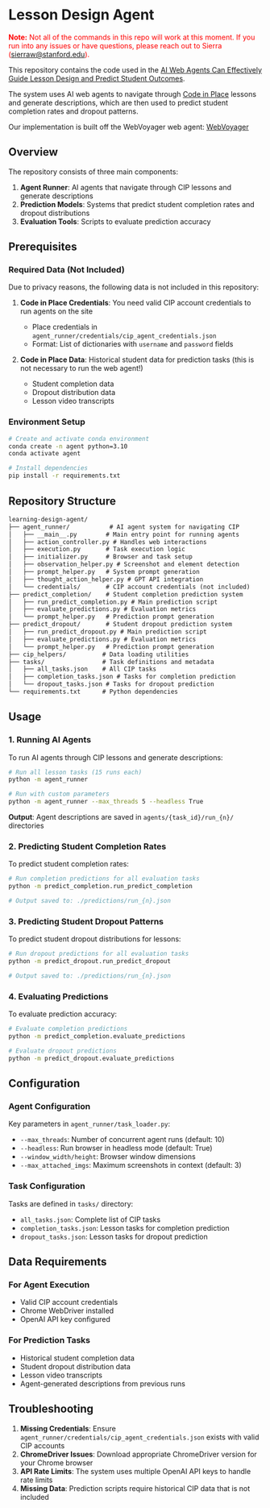 # Lesson Design Agent

<span style="color:red"><strong>Note:</strong> Not all of the commands in this repo will work at this moment. If you run into any issues or have questions, please reach out to Sierra (sierraw@stanford.edu).</span>

This repository contains the code used in the [AI Web Agents Can Effectively Guide Lesson Design and Predict Student Outcomes](https://link.springer.com/chapter/10.1007/978-3-031-98417-4_21).

The system uses AI web agents to navigate through [Code in Place](https://codeinplace.stanford.edu/) lessons and generate descriptions, which are then used to predict student completion rates and dropout patterns.

Our implementation is built off the WebVoyager web agent: [WebVoyager](https://github.com/MinorJerry/WebVoyager.git)

## Overview

The repository consists of three main components:
1. **Agent Runner**: AI agents that navigate through CIP lessons and generate descriptions
2. **Prediction Models**: Systems that predict student completion rates and dropout distributions
3. **Evaluation Tools**: Scripts to evaluate prediction accuracy

## Prerequisites

### Required Data (Not Included)
Due to privacy reasons, the following data is not included in this repository:

1. **Code in Place Credentials**: You need valid CIP account credentials to run agents on the site
   - Place credentials in `agent_runner/credentials/cip_agent_credentials.json`
   - Format: List of dictionaries with `username` and `password` fields

2. **Code in Place Data**: Historical student data for prediction tasks (this is not necessary to run the web agent!)
   - Student completion data
   - Dropout distribution data
   - Lesson video transcripts

### Environment Setup

```bash
# Create and activate conda environment
conda create -n agent python=3.10
conda activate agent

# Install dependencies
pip install -r requirements.txt
```

## Repository Structure

```markdown
learning-design-agent/
├── agent_runner/           # AI agent system for navigating CIP
│   ├── __main__.py        # Main entry point for running agents
│   ├── action_controller.py # Handles web interactions
│   ├── execution.py       # Task execution logic
│   ├── initializer.py     # Browser and task setup
│   ├── observation_helper.py # Screenshot and element detection
│   ├── prompt_helper.py   # System prompt generation
│   ├── thought_action_helper.py # GPT API integration
│   └── credentials/       # CIP account credentials (not included)
├── predict_completion/    # Student completion prediction system
│   ├── run_predict_completion.py # Main prediction script
│   ├── evaluate_predictions.py # Evaluation metrics
│   └── prompt_helper.py   # Prediction prompt generation
├── predict_dropout/       # Student dropout prediction system
│   ├── run_predict_dropout.py # Main prediction script
│   ├── evaluate_predictions.py # Evaluation metrics
│   └── prompt_helper.py   # Prediction prompt generation
├── cip_helpers/          # Data loading utilities
├── tasks/                # Task definitions and metadata
│   ├── all_tasks.json    # All CIP tasks
│   ├── completion_tasks.json # Tasks for completion prediction
│   └── dropout_tasks.json # Tasks for dropout prediction
└── requirements.txt      # Python dependencies
```

## Usage

### 1. Running AI Agents

To run AI agents through CIP lessons and generate descriptions:

```bash
# Run all lesson tasks (15 runs each)
python -m agent_runner

# Run with custom parameters
python -m agent_runner --max_threads 5 --headless True
```

**Output**: Agent descriptions are saved in `agents/{task_id}/run_{n}/` directories

### 2. Predicting Student Completion Rates

To predict student completion rates:

```bash
# Run completion predictions for all evaluation tasks
python -m predict_completion.run_predict_completion

# Output saved to: ./predictions/run_{n}.json
```

### 3. Predicting Student Dropout Patterns

To predict student dropout distributions for lessons:

```bash
# Run dropout predictions for all evaluation tasks
python -m predict_dropout.run_predict_dropout

# Output saved to: ./predictions/run_{n}.json
```

### 4. Evaluating Predictions

To evaluate prediction accuracy:

```bash
# Evaluate completion predictions
python -m predict_completion.evaluate_predictions

# Evaluate dropout predictions  
python -m predict_dropout.evaluate_predictions
```

## Configuration

### Agent Configuration

Key parameters in `agent_runner/task_loader.py`:
- `--max_threads`: Number of concurrent agent runs (default: 10)
- `--headless`: Run browser in headless mode (default: True)
- `--window_width/height`: Browser window dimensions
- `--max_attached_imgs`: Maximum screenshots in context (default: 3)

### Task Configuration

Tasks are defined in `tasks/` directory:
- `all_tasks.json`: Complete list of CIP tasks
- `completion_tasks.json`: Lesson tasks for completion prediction
- `dropout_tasks.json`: Lesson tasks for dropout prediction

## Data Requirements

### For Agent Execution
- Valid CIP account credentials
- Chrome WebDriver installed
- OpenAI API key configured

### For Prediction Tasks
- Historical student completion data
- Student dropout distribution data
- Lesson video transcripts
- Agent-generated descriptions from previous runs

## Troubleshooting

1. **Missing Credentials**: Ensure `agent_runner/credentials/cip_agent_credentials.json` exists with valid CIP accounts
2. **ChromeDriver Issues**: Download appropriate ChromeDriver version for your Chrome browser
3. **API Rate Limits**: The system uses multiple OpenAI API keys to handle rate limits
4. **Missing Data**: Prediction scripts require historical CIP data that is not included
